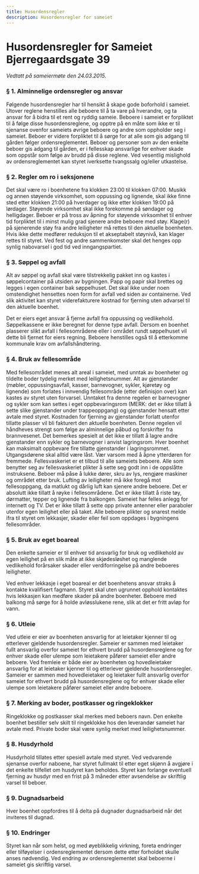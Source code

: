 ```yaml
---
title: Husordensregler
description: Husordensregler for sameiet
---
```


# Husordensregler for Sameiet Bjerregaardsgate 39

_Vedtatt på sameiermøte den 24.03.2015._

### § 1. Alminnelige ordensregler og ansvar

Følgende husordensregler har til hensikt å skape gode boforhold i sameiet. Utover
reglene henstilles alle beboere til å ta vare på hverandre, og ta ansvar for å bidra til et
rent og ryddig sameie.
Beboere i sameiet er forpliktet til å følge disse husordensreglene, og opptre på en måte
som ikke er til sjenanse ovenfor sameiets øvrige beboere og andre som oppholder seg i
sameiet. Beboer er videre forpliktet til å sørge for at alle som gis adgang til gården følger
ordensreglementet. Beboer og personer som av den enkelte beboer gis adgang til
gården, er i fellesskap ansvarlige for enhver skade som oppstår som følge av brudd på
disse reglene.
Ved vesentlig mislighold av ordensreglementet kan styret iverksette tvangssalg og/eller
utkastelse.

### § 2. Regler om ro i seksjonene

Det skal være ro i boenhetene fra klokken 23:00 til klokken 07:00. Musikk og annen
støyende virksomhet, som oppussing og lignende, skal ikke finne sted etter klokken
21:00 på hverdager og ikke etter klokken 19:00 på lørdager. Støyende virksomhet skal
ikke forekomme på søndager og helligdager.
Beboer er på tross av åpning for støyende virksomhet til enhver tid forpliktet til i minst
mulig grad sjenere andre beboere med støy.
Klage(r) på sjenerende støy fra andre leiligheter må rettes til den aktuelle boenheten.
Hvis ikke dette medfører reduksjon til et akseptabelt støynivå, kan klager rettes til
styret.
Ved fest og andre sammenkomster skal det henges opp synlig nabovarsel i god tid ved
inngangspartiet.

### § 3. Søppel og avfall

Alt av søppel og avfall skal være tilstrekkelig pakket inn og kastes i søppelcontainer på
utsiden av bygningen. Papp og papir skal brettes og legges i egen container bak
søppelhuset. Det skal ikke under noen omstendighet hensettes noen form for avfall ved
siden av containerne. Ved slik aktivitet kan styret viderefakturere kostnad for fjerning
uten advarsel til den aktuelle boenhet.

Det er eiers eget ansvar å fjerne avfall fra oppussing og vedlikehold. Søppelkassene er
ikke beregnet for denne type avfall. Dersom en boenhet plasserer slikt avfall i
fellesområdene eller i området rundt søppelhuset vil dette bli fjernet for eiers regning.
Beboere henstilles også til å etterkomme kommunale krav om avfallshåndtering.

### § 4. Bruk av fellesområde

Med fellesområdet menes alt areal i sameiet, med unntak av boenheter og tildelte boder
tydelig merket med leilighetsnummer.
Alt av gjenstander (møbler, oppussingsavfall, kasser, barnevogner, sykler, kjøretøy og
lignende) som forlates i innvendig fellesområde (etter definisjon over) kan kastes av
styret uten forvarsel. Unntaket fra denne regelen er barnevogner og sykler som kan
settes i eget oppbevaringsrom (MERK: det er ikke tillatt å sette slike gjenstander under
trappeoppgang) og gjenstander hensatt etter avtale med styret. Kostnaden for fjerning
av gjenstander forlatt utenfor tillatte plasser vil bli fakturert den aktuelle boenheten.
Denne regelen vil håndheves strengt som følge av alminnelige påbud og forskrifter fra
brannvesenet.
Det bemerkes spesielt at det ikke er tillatt å lagre andre gjenstander enn sykler og
barnevogner i anvist lagringsrom. Hver boenhet kan maksimalt oppbevare fire tillatte
gjenstander i lagringsrommet.
Utgangsdørene skal alltid være låst. Vær varsom med å åpne ytterdøren for fremmede.
Fellesvaskeriet er et tilbud til alle sameiets beboere. Alle som benytter seg av
fellesvaskeriet plikter å sette seg godt inn i de oppslåtte instruksene. Beboer må påse å
lukke dører, skru av lys, rengjøre maskiner og området etter bruk.
Lufting av leiligheter må ikke foregå mot fellesoppgang, da matlukt og dårlig luft kan
sjenere andre beboere.
Det er absolutt ikke tillatt å røyke i fellesområdene.
Det er ikke tillatt å riste tøy, dørmatter, tepper og lignende fra balkongen.
Sameiet har felles anlegg for internett og TV. Det er ikke tillatt å sette opp private
antenner eller paraboler utenfor egen leilighet eller på taket.
Alle beboere plikter og snarest melde ifra til styret om lekkasjer, skader eller feil som
oppdages i bygningens fellesområder.

### § 5. Bruk av eget boareal

Den enkelte sameier er til enhver tid ansvarlig for bruk og vedlikehold av egen leilighet
på en slik måte at ikke skjødesløshet og manglende vedlikehold forårsaker skader eller
verdiforringelse på andre beboeres leiligheter.

Ved enhver lekkasje i eget boareal er det boenhetens ansvar straks å kontakte kvalifisert
fagmann. Styret skal uten ugrunnet opphold kontaktes hvis lekkasjen kan medføre
skader på andre boenheter.
Beboere med balkong må sørge for å holde avløsslukene rene, slik at det er fritt avløp for
vann.

### § 6. Utleie

Ved utleie er eier av boenheten ansvarlig for at leietaker kjenner til og etterlever
gjeldende husordensregler. Sameier er sammen med leietaker fullt ansvarlig overfor
sameiet for ethvert brudd på husordensreglene og for enhver skade eller ulempe som
leietakere påfører sameiet eller andre beboere.
Ved fremleie er både eier av boenheten og hovedleietaker ansvarlig for at leietaker
kjenner til og etterlever gjeldende husordensregler. Sameier er sammen med
hovedleietaker og leietaker fullt ansvarlig overfor sameiet for ethvert brudd på
husordensreglene og for enhver skade eller ulempe som leietakere påfører sameiet eller
andre beboere.

### § 7. Merking av boder, postkasser og ringeklokker

Ringeklokke og postkasser skal merkes med beboers navn. Den enkelte boenhet
bestiller selv skilt til ringeklokke hos den leverandør sameiet har avtale med. Private
boder skal være synlig merket med leilighetsnummer.

### § 8. Husdyrhold

Husdyrhold tillates etter spesiell avtale med styret. Ved vedvarende sjenanse overfor
naboene, har styret fullmakt til etter eget skjønn å avgjøre i det enkelte tilfellet om
husdyret kan beholdes. Styret kan forlange eventuell fjerning av husdyr med en frist på
3 måneder etter avsendelse av skriftlig varsel til beboer.

### § 9. Dugnadsarbeid

Hver boenhet oppfordres til å delta på dugnader dugnadsarbeid når det inviteres til
dugnad.

### § 10. Endringer

Styret kan når som helst, og med øyeblikkelig virkning, foreta endringer eller tilføyelser
i ordensreglementet dersom dette etter forholdet skulle anses nødvendig.
Ved endring av ordensreglementet skal beboerne i sameiet gis skriftlig varsel.
